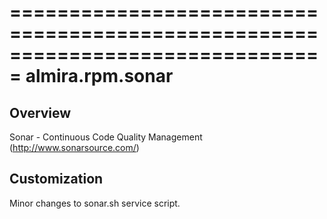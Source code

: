 ===============================================================================
almira.rpm.sonar
===============================================================================

Overview
--------
Sonar - Continuous Code Quality Management (http://www.sonarsource.com/)


Customization
-------------
Minor changes to sonar.sh service script.
 
